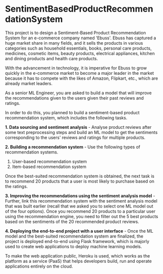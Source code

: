 # SentimentBasedProductRecommendationSystem

This project is to design a Sentiment-Based Product Recommendation System for an e-commerce company named 'Ebuss'. Ebuss has captured a huge market share in many fields, and it sells the products in various categories such as household essentials, books, personal care products, medicines, cosmetic items, beauty products, electrical appliances, kitchen and dining products and health care products.

With the advancement in technology, it is imperative for Ebuss to grow quickly in the e-commerce market to become a major leader in the market because it has to compete with the likes of Amazon, Flipkart, etc., which are already market leaders.

As a senior ML Engineer, you are asked to build a model that will improve the recommendations given to the users given their past reviews and ratings.

In order to do this, you planned to build a sentiment-based product recommendation system, which includes the following tasks.

**1. Data sourcing and sentiment analysis** -  Analyse product reviews after some text preprocessing steps and build an ML model to get the sentiments corresponding to the users' reviews and ratings for multiple products.

**2. Building a recommendation system** - Use the following types of recommendation systems.

  1. User-based recommendation system
  2. Item-based recommendation system
  
Once the best-suited recommendation system is obtained, the next task is to recommend 20 products that a user is most likely to purchase based on the ratings.

**3. Improving the recommendations using the sentiment analysis model** - Further, link this recommendation system with the sentiment analysis model that was built earlier (recall that we asked you to select one ML model out of the four options). Once you recommend 20 products to a particular user using the recommendation engine, you need to filter out the 5 best products based on the sentiments of the 20 recommended product reviews.

**4. Deploying the end-to-end project with a user interface** - Once the ML model and the best-suited recommendation system are finalized, the project is deployed end-to-end using Flask framework, which is majorly used to create web applications to deploy machine learning models.

To make the web application public, Heroku is used, which works as the platform as a service (PaaS) that helps developers build, run and operate applications entirely on the cloud.